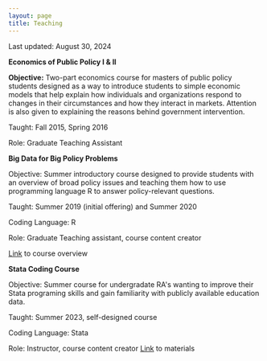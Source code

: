 ```yaml
---
layout: page
title: Teaching
---
```


Last updated: August 30, 2024

**Economics of Public Policy I & II**

**Objective:** Two-part economics course for masters of public policy students designed as a way to introduce students to simple economic models that help explain how individuals and organizations respond to changes in their circumstances and how they interact in markets. Attention is also given to explaining the reasons behind government intervention. 

Taught: Fall 2015, Spring 2016

Role: Graduate Teaching Assistant 


**Big Data for Big Policy Problems**

Objective: Summer introductory course designed to provide students with an overview of broad policy issues and teaching them how to use programming language R to answer policy-relevant questions. 

Taught: Summer 2019 (initial offering) and Summer 2020

Coding Language: R

Role: Graduate Teaching assistant, course content creator  

[Link](https://ecornell.cornell.edu/certificates/data-science-analytics/big-data-for-big-policy-problems/) to course overview

**Stata Coding Course**

Objective: Summer course for undergradate RA's wanting to improve their Stata programing skills and gain familiarity with publicly available education data. 

Taught: Summer 2023, self-designed course

Coding Language: Stata

Role: Instructor, course content creator 
[Link](https://github.com/kcsadow/Stata-Coding-Class) to materials
